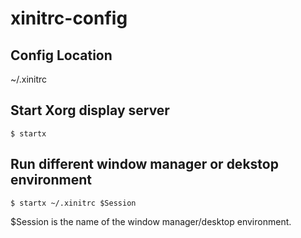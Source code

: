# xinitrc-config

## Config Location
~/.xinitrc

## Start Xorg display server
```
$ startx
```

## Run different window manager or dekstop environment
```
$ startx ~/.xinitrc $Session
```
$Session is the name of the window manager/desktop environment. 
